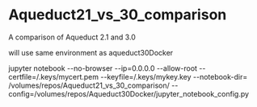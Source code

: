 # Aqueduct21_vs_30_comparison
A comparison of Aqueduct 2.1 and 3.0


will use same environment as aqueduct30Docker

jupyter notebook --no-browser --ip=0.0.0.0 --allow-root --certfile=/.keys/mycert.pem --keyfile=/.keys/mykey.key --notebook-dir= /volumes/repos/Aqueduct21_vs_30_comparison/ --config=/volumes/repos/Aqueduct30Docker/jupyter_notebook_config.py
